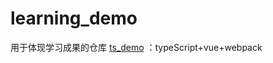 # learning_demo
用于体现学习成果的仓库
[ts_demo](https://github.com/onionlsh/learning_demo/tree/master/ts_demo) ：typeScript+vue+webpack
